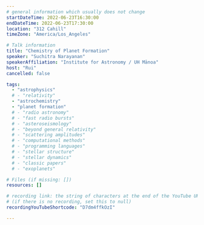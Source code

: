 ```yaml
---
# general information which usually does not change
startDateTime: 2022-06-23T16:30:00
endDateTime: 2022-06-23T17:30:00
location: "312 Cahill"
timeZone: "America/Los_Angeles"

# Talk information
title: "Chemistry of Planet Formation"
speaker: "Suchitra Narayanan"
speakerAffiliation: "Institute for Astronomy / UH Mānoa"
host: "Rui"
cancelled: false

tags:
  - "astrophysics"
  # - "relativity"
  - "astrochemistry"
  - "planet formation"
  # - "radio astronomy"
  # - "fast radio bursts"
  # - "asteroseismology"
  # - "beyond general relativity"
  # - "scattering amplitudes"
  # - "computational methods"
  # - "programming languages"
  # - "stellar structure"
  # - "stellar dynamics"
  # - "classic papers"
  # - "exoplanets"

# Files (if missing: [])
resources: []

# recording link: the string of characters at the end of the YouTube URL
# (if there is no recording, set this to null)
recordingYouTubeShortcode: "D7dm4ffkOzI"

---
```



